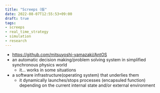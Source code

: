 ```yaml
---
title: "Screeps（仮"
date: 2022-08-07T12:55:53+09:00
draft: true
tags:
- screeps
- real_time_strategy
- simulation
- research
---
```


- https://github.com/mitsuyoshi-yamazaki/AntOS
- an automatic decision making/problem solving system in simplified synchronous physics world
    - it... works in some situations
- a software infrastructure(operating system) that underlies them
    - it dynamically launches/stops processes (encapsuled function) depending on the current internal state and/or external environment

